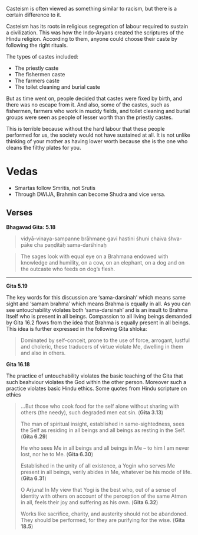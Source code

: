 Casteism is often viewed as something similar to racism, but there is a certain difference to it.

Casteism has its roots in religious segregation of labour required to sustain a civilization. This was how the Indo-Aryans created the scriptures of the Hindu religion. According to them, anyone could choose their caste by following the right rituals.

The types of castes included:

- The priestly caste
- The fishermen caste
- The farmers caste
- The toilet cleaning and burial caste

But as time went on, people decided that castes were fixed by birth, and there was no escape from it. And also, some of the castes, such as fishermen, farmers who work in muddy fields, and toilet cleaning and burial groups were seen as people of lesser worth than the priestly castes.

This is terrible because without the hard labour that these people performed for us, the society would not have sustained at all. It is not unlike thinking of your mother as having lower worth because she is the one who cleans the filthy plates for you.
# Vedas
- Smartas follow Smritis, not Srutis
- Through DWIJA, Brahmin can become Shudra and vice versa.
## Verses

**Bhagavad Gita: 5.18**

> vidyā-vinaya-sampanne brāhmaṇe gavi hastini
> śhuni chaiva śhva-pāke cha paṇḍitāḥ sama-darśhinaḥ

>The sages look with equal eye on a Brahmana endowed with knowledge and humility, on a cow, on an elephant, on a dog and on the outcaste who feeds on dog’s flesh.



---
**Gita 5.19**

The key words for this discussion are ‘sama-darsinah’ which means same sight and ‘samam brahma’ which means Brahma is equally in all. As you can see untouchability violates both ‘sama-darsinah’ and is an insult to Brahma Itself who is present in all beings. Compassion to all living beings demanded by Gita 16.2 flows from the idea that Brahma is equally present in all beings. This idea is further expressed in the following Gita shloka:

> Dominated by self-conceit, prone to the use of force, arrogant, lustful and choleric, these traducers of virtue violate Me, dwelling in them and also in others.

**Gita 16.18**

The practice of untouchability violates the basic teaching of the Gita that such beahviour violates the God within the other person. Moreover such a practice violates basic Hindu ethics. Some quotes from Hindu scripture on ethics

> ...But those who cook food for the self alone without sharing with others (the needy), such degraded men eat sin. (**Gita 3.13**)
> 
> The man of spiritual insight, established in same-sightedness, sees the Self as residing in all beings and all beings as resting in the Self. (**Gita 6.29**)
> 
> He who sees Me in all beings and all beings in Me – to him I am never lost, nor he to Me. (**Gita 6.30**)  
> 
> Established in the unity of all existence, a Yogin who serves Me present in all beings, verily abides in Me, whatever be his mode of life. (**Gita 6.31**)
> 
> O Arjuna! In My view that Yogi is the best who, out of a sense of identity with others on account of the perception of the same Atman in all, feels their joy and suffering as his own. (**Gita 6.32**)
> 
> Works like sacrifice, charity, and austerity should not be abandoned. They should be performed, for they are purifying for the wise. (**Gita 18.5**)